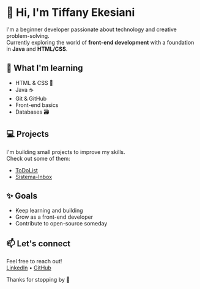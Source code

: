 # 👋 Hi, I'm Tiffany Ekesiani

I'm a beginner developer passionate about technology and creative problem-solving.  
Currently exploring the world of **front-end development** with a foundation in **Java** and **HTML/CSS**.

## 🌱 What I'm learning

- HTML & CSS 🎨  
- Java ☕  
- Git & GitHub  
- Front-end basics  
- Databases 🗃️

## 💻 Projects

I'm building small projects to improve my skills.  
Check out some of them:

- [ToDoList](https://github.com/TiffanyEkesiani/ToDoList)
- [Sistema-Inbox](https://github.com/TiffanyEkesiani/Sistema-Inbox)

## ✨ Goals

- Keep learning and building
- Grow as a front-end developer
- Contribute to open-source someday

## 📫 Let's connect

Feel free to reach out!  
[LinkedIn](https://www.linkedin.com/in/seu-usuario) • [GitHub](https://github.com/seu-usuario)


Thanks for stopping by 💜
